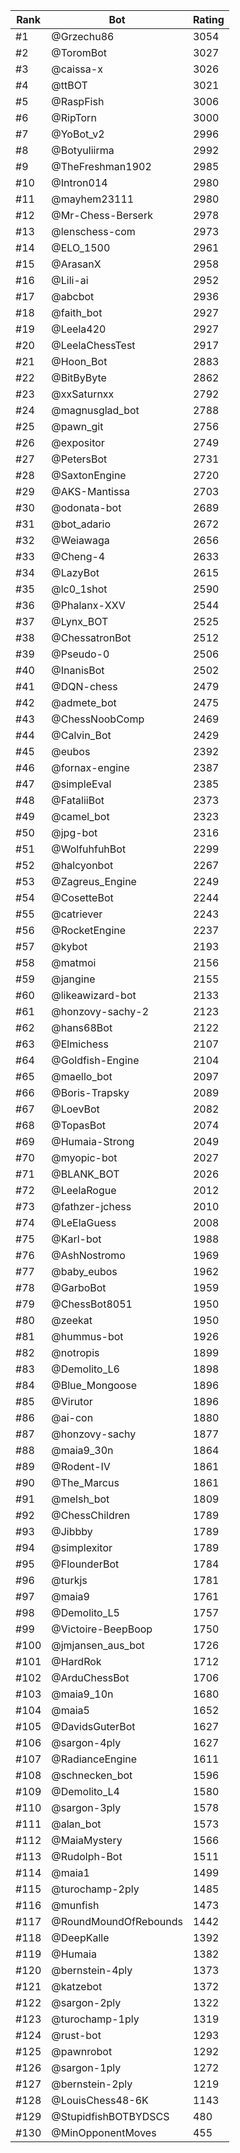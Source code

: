 Rank|Bot|Rating
---|---|---
#1|@Grzechu86|3054
#2|@ToromBot|3027
#3|@caissa-x|3026
#4|@ttBOT|3021
#5|@RaspFish|3006
#6|@RipTorn|3000
#7|@YoBot_v2|2996
#8|@Botyuliirma|2992
#9|@TheFreshman1902|2985
#10|@Intron014|2980
#11|@mayhem23111|2980
#12|@Mr-Chess-Berserk|2978
#13|@lenschess-com|2973
#14|@ELO_1500|2961
#15|@ArasanX|2958
#16|@Lili-ai|2952
#17|@abcbot|2936
#18|@faith_bot|2927
#19|@Leela420|2927
#20|@LeelaChessTest|2917
#21|@Hoon_Bot|2883
#22|@BitByByte|2862
#23|@xxSaturnxx|2792
#24|@magnusglad_bot|2788
#25|@pawn_git|2756
#26|@expositor|2749
#27|@PetersBot|2731
#28|@SaxtonEngine|2720
#29|@AKS-Mantissa|2703
#30|@odonata-bot|2689
#31|@bot_adario|2672
#32|@Weiawaga|2656
#33|@Cheng-4|2633
#34|@LazyBot|2615
#35|@lc0_1shot|2590
#36|@Phalanx-XXV|2544
#37|@Lynx_BOT|2525
#38|@ChessatronBot|2512
#39|@Pseudo-0|2506
#40|@InanisBot|2502
#41|@DQN-chess|2479
#42|@admete_bot|2475
#43|@ChessNoobComp|2469
#44|@Calvin_Bot|2429
#45|@eubos|2392
#46|@fornax-engine|2387
#47|@simpleEval|2385
#48|@FataliiBot|2373
#49|@camel_bot|2323
#50|@jpg-bot|2316
#51|@WolfuhfuhBot|2299
#52|@halcyonbot|2267
#53|@Zagreus_Engine|2249
#54|@CosetteBot|2244
#55|@catriever|2243
#56|@RocketEngine|2237
#57|@kybot|2193
#58|@matmoi|2156
#59|@jangine|2155
#60|@likeawizard-bot|2133
#61|@honzovy-sachy-2|2123
#62|@hans68Bot|2122
#63|@Elmichess|2107
#64|@Goldfish-Engine|2104
#65|@maello_bot|2097
#66|@Boris-Trapsky|2089
#67|@LoevBot|2082
#68|@TopasBot|2074
#69|@Humaia-Strong|2049
#70|@myopic-bot|2027
#71|@BLANK_BOT|2026
#72|@LeelaRogue|2012
#73|@fathzer-jchess|2010
#74|@LeElaGuess|2008
#75|@Karl-bot|1988
#76|@AshNostromo|1969
#77|@baby_eubos|1962
#78|@GarboBot|1959
#79|@ChessBot8051|1950
#80|@zeekat|1950
#81|@hummus-bot|1926
#82|@notropis|1899
#83|@Demolito_L6|1898
#84|@Blue_Mongoose|1896
#85|@Virutor|1896
#86|@ai-con|1880
#87|@honzovy-sachy|1877
#88|@maia9_30n|1864
#89|@Rodent-IV|1861
#90|@The_Marcus|1861
#91|@melsh_bot|1809
#92|@ChessChildren|1789
#93|@Jibbby|1789
#94|@simplexitor|1789
#95|@FlounderBot|1784
#96|@turkjs|1781
#97|@maia9|1761
#98|@Demolito_L5|1757
#99|@Victoire-BeepBoop|1750
#100|@jmjansen_aus_bot|1726
#101|@HardRok|1712
#102|@ArduChessBot|1706
#103|@maia9_10n|1680
#104|@maia5|1652
#105|@DavidsGuterBot|1627
#106|@sargon-4ply|1627
#107|@RadianceEngine|1611
#108|@schnecken_bot|1596
#109|@Demolito_L4|1580
#110|@sargon-3ply|1578
#111|@alan_bot|1573
#112|@MaiaMystery|1566
#113|@Rudolph-Bot|1511
#114|@maia1|1499
#115|@turochamp-2ply|1485
#116|@munfish|1473
#117|@RoundMoundOfRebounds|1442
#118|@DeepKalle|1392
#119|@Humaia|1382
#120|@bernstein-4ply|1373
#121|@katzebot|1372
#122|@sargon-2ply|1322
#123|@turochamp-1ply|1319
#124|@rust-bot|1293
#125|@pawnrobot|1292
#126|@sargon-1ply|1272
#127|@bernstein-2ply|1219
#128|@LouisChess48-6K|1143
#129|@StupidfishBOTBYDSCS|480
#130|@MinOpponentMoves|455

